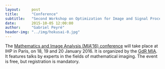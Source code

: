 ```yaml
---
layout:     post
title:      "Conference"
subtitle:   "Second Workshop on Optimization for Image and Signal Processing"
date:       2015-10-05 12:00:00
author:     "Gabriel Peyré"
header-img: "../img/hokusai-0.jpg"
---
```


The [Mathematics and Image Analysis (MIA'16) conference](https://fadili.users.greyc.fr/mia/events/fgmia-16/) will take place at IHP in Paris, on  18, 19 and 20 January 2016. It is organized by the [GdR MIA](https://fadili.users.greyc.fr/mia/). It features talks by experts in the fields of mathematical imaging. The event is free, but registration is mandatory.
